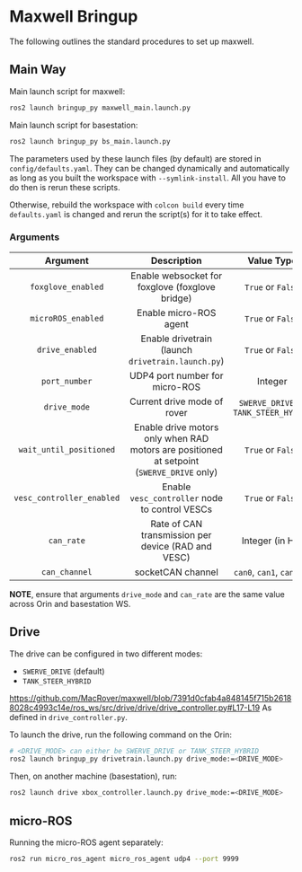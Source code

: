 # Maxwell Bringup
The following outlines the standard procedures to set up maxwell.
## Main Way
Main launch script for maxwell:
```bash
ros2 launch bringup_py maxwell_main.launch.py
```
Main launch script for basestation:
```bash
ros2 launch bringup_py bs_main.launch.py
```

The parameters used by these launch files (by default) are stored in `config/defaults.yaml`. They can be changed dynamically and automatically as long as you built the workspace with `--symlink-install`. All you have to do then is rerun these scripts. 

Otherwise, rebuild the workspace with `colcon build` every time `defaults.yaml` is changed and rerun the script(s) for it to take effect.

### Arguments
| **Argument**              | **Description**   | **Value Type**   |
| :-----------------------: | :---------------: | :-----------------: |
| `foxglove_enabled`        | Enable websocket for foxglove (foxglove bridge) | `True` or `False` |
| `microROS_enabled`        | Enable micro-ROS agent | `True` or `False` |
| `drive_enabled`           | Enable drivetrain (launch `drivetrain.launch.py`)    | `True` or `False` |
| `port_number`             | UDP4 port number for micro-ROS | Integer
| `drive_mode`              | Current drive mode of rover | `SWERVE_DRIVE` or `TANK_STEER_HYBRID` |
| `wait_until_positioned`   | Enable drive motors only when RAD motors are positioned at setpoint (`SWERVE_DRIVE` only) | `True` or `False` |
| `vesc_controller_enabled` | Enable `vesc_controller` node to control VESCs | `True` or `False` |
| `can_rate`                | Rate of CAN transmission per device (RAD and VESC) | Integer (in Hz) |
| `can_channel`             | socketCAN channel | `can0`, `can1`, `can2`, ... |

**NOTE**, ensure that arguments `drive_mode` and `can_rate` are the same value across Orin and basestation WS.

## Drive
The drive can be configured in two different modes:
- `SWERVE_DRIVE` (default)
- `TANK_STEER_HYBRID`

https://github.com/MacRover/maxwell/blob/7391d0cfab4a848145f715b26188028c4993c14e/ros_ws/src/drive/drive/drive_controller.py#L17-L19
As defined in `drive_controller.py`.

To launch the drive, run the following command on the Orin:
```bash
# <DRIVE_MODE> can either be SWERVE_DRIVE or TANK_STEER_HYBRID
ros2 launch bringup_py drivetrain.launch.py drive_mode:=<DRIVE_MODE>
```
Then, on another machine (basestation), run:
```bash
ros2 launch drive xbox_controller.launch.py drive_mode:=<DRIVE_MODE>
```

## micro-ROS
Running the micro-ROS agent separately:
```bash
ros2 run micro_ros_agent micro_ros_agent udp4 --port 9999
```
